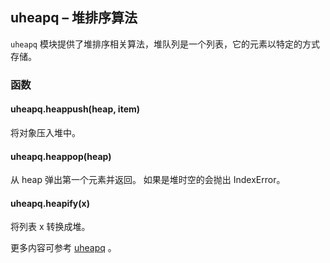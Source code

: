 ## **uheapq** – 堆排序算法

`uheapq` 模块提供了堆排序相关算法，堆队列是一个列表，它的元素以特定的方式存储。

### 函数

#### **uheapq.heappush**(heap, item)  
将对象压入堆中。

#### **uheapq.heappop**(heap)  
从 heap 弹出第一个元素并返回。 如果是堆时空的会抛出 IndexError。

#### **uheapq.heapify**(x)  
将列表 x 转换成堆。

更多内容可参考 [uheapq](http://docs.micropython.org/en/latest/pyboard/library/uheapq.html)  。
